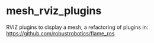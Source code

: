 # mesh_rviz_plugins
RVIZ plugins to display a mesh, a refactoring of plugins in: https://github.com/robustrobotics/flame_ros
